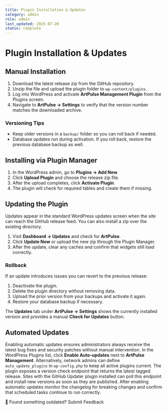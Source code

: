 ```yaml
---
title: Plugin Installation & Updates
category: admin
role: admin
last_updated: 2025-07-20
status: complete
---
```

# Plugin Installation & Updates


## Manual Installation

1. Download the latest release zip from the GitHub repository.
2. Unzip the file and upload the plugin folder to `wp-content/plugins`.
3. Log into WordPress and activate **ArtPulse Management Plugin** from the Plugins screen.
4. Navigate to **ArtPulse → Settings** to verify that the version number matches the downloaded archive.

### Versioning Tips

- Keep older versions in a `backup/` folder so you can roll back if needed.
- Database updates run during activation. If you roll back, restore the previous database backup as well.

## Installing via Plugin Manager

1. In the WordPress admin, go to **Plugins → Add New**.
2. Click **Upload Plugin** and choose the release zip file.
3. After the upload completes, click **Activate Plugin**.
4. The plugin will check for required tables and create them if missing.

## Updating the Plugin

Updates appear in the standard WordPress updates screen when the site can reach the GitHub release feed. You can also install a zip over the existing directory.

1. Visit **Dashboard → Updates** and check for **ArtPulse**.
2. Click **Update Now** or upload the new zip through the Plugin Manager.
3. After the update, clear any caches and confirm that widgets still load correctly.

### Rollback

If an update introduces issues you can revert to the previous release:

1. Deactivate the plugin.
2. Delete the plugin directory without removing data.
3. Upload the prior version from your backups and activate it again.
4. Restore your database backup if necessary.

The **Updates** tab under **ArtPulse → Settings** shows the currently installed version and provides a manual **Check for Updates** button.

## Automated Updates

Enabling automatic updates ensures administrators always receive the latest bug fixes and security patches without manual intervention. In the WordPress Plugins list, click **Enable Auto-updates** next to **ArtPulse Management**. Alternatively, network admins can define `auto_update_plugins` in `wp-config.php` to keep all active plugins current. The plugin exposes a version check endpoint that returns the latest tagged release. Sites with the GitHub Updater plugin installed can poll this endpoint and install new versions as soon as they are published. After enabling automatic updates monitor the changelog for breaking changes and confirm that scheduled tasks continue to run correctly.

💬 Found something outdated? Submit Feedback
